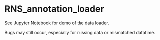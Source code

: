 # RNS_annotation_loader

See Jupyter Notebook for demo of the data loader.

Bugs may still occur, especially for missing data or mismatched datatime.
